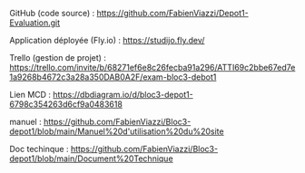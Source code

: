 GitHub (code source) : https://github.com/FabienViazzi/Depot1-Evaluation.git

Application déployée (Fly.io) : https://studijo.fly.dev/

Trello (gestion de projet) : https://trello.com/invite/b/68271ef6e8c26fecba91a296/ATTI69c2bbe67ed7e1a9268b4672c3a28a350DAB0A2F/exam-bloc3-debot1

Lien MCD : https://dbdiagram.io/d/bloc3-depot1-6798c354263d6cf9a0483618

manuel : https://github.com/FabienViazzi/Bloc3-depot1/blob/main/Manuel%20d'utilisation%20du%20site

Doc techinque : https://github.com/FabienViazzi/Bloc3-depot1/blob/main/Document%20Technique
